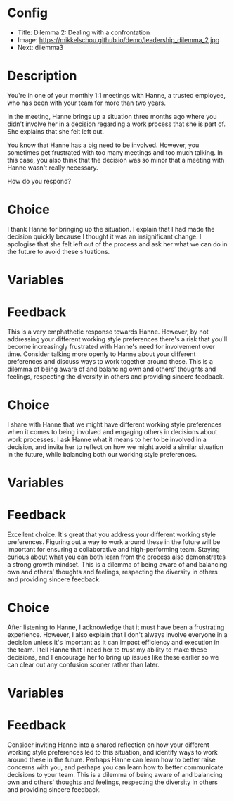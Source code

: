 # Config
 - Title: Dilemma 2: Dealing with a confrontation
 - Image: https://mikkelschou.github.io/demo/leadership_dilemma_2.jpg
 - Next: dilemma3

# Description
You're in one of your monthly 1:1 meetings with Hanne, a trusted employee, who has been with your team for more than two years. 

In the meeting, Hanne brings up a situation three months ago where you didn't involve her in a decision regarding a work process that she is part of. She explains that she felt left out.

You know that Hanne has a big need to be involved. However, you sometimes get frustrated with too many meetings and too much talking. In this case, you also think that the decision was so minor that a meeting with Hanne wasn't really necessary.

How do you respond?


# Choice
I thank Hanne for bringing up the situation. I explain that I had made the decision quickly because I thought it was an insignificant change. I apologise that she felt left out of the process and ask her what we can do in the future to avoid these situations.

# Variables

 

# Feedback
This is a very emphathetic response towards Hanne. However, by not addressing your different working style preferences there's a risk that you'll become increasingly frustrated with Hanne's need for involvement over time. Consider talking more openly to Hanne about your different preferences and discuss ways to work together around these. 
This is a dilemma of being aware of and balancing own and others' thoughts and feelings, respecting the diversity in others and providing sincere feedback.




# Choice
I share with Hanne that we might have different working style preferences when it comes to being involved and engaging others in decisions about work processes. I ask Hanne what it means to her to be involved in a decision, and invite her to reflect on how we might avoid a similar situation in the future, while balancing both our working style preferences. 

# Variables



# Feedback
Excellent choice. It's great that you address your different working style preferences. Figuring out a way to work around these in the future will be important for ensuring a collaborative and high-performing team. Staying curious about what you can both learn from the process also demonstrates a strong growth mindset. 
This is a dilemma of being aware of and balancing own and others' thoughts and feelings, respecting the diversity in others and providing sincere feedback.



# Choice
After listening to Hanne, I acknowledge that it must have been a frustrating experience. However, I also explain that I don't always involve everyone in a decision unless it's important as it can impact efficiency and execution in the team. I tell Hanne that I need her to trust my ability to make these decisions, and I encourage her to bring up issues like these earlier so we can clear out any confusion sooner rather than later.

# Variables



# Feedback
 Consider inviting Hanne into a shared reflection on how your different working style preferences led to this situation, and identify ways to work around these in the future. Perhaps Hanne can learn how to better raise concerns with you, and perhaps you can learn how to better communicate decisions to your team. 
This is a dilemma of being aware of and balancing own and others' thoughts and feelings, respecting the diversity in others and providing sincere feedback.





